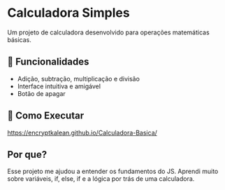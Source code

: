 # Calculadora Simples

Um projeto de calculadora desenvolvido para operações matemáticas básicas.

## 📌 Funcionalidades

- Adição, subtração, multiplicação e divisão
- Interface intuitiva e amigável
- Botão de apagar

## 🚀 Como Executar

https://encryptkalean.github.io/Calculadora-Basica/

## Por que?

Esse projeto me ajudou a entender os fundamentos do JS. Aprendi muito sobre variáveis, if, else, if e a lógica por trás de uma calculadora.
